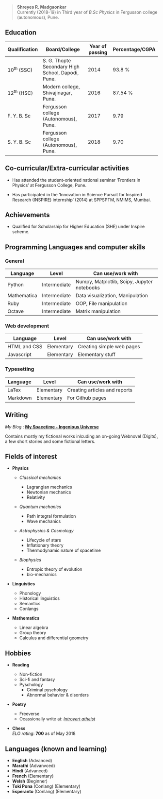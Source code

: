 > **Shreyes R. Madgaonkar**  
> Currently \(2018-19) in Third year of _B.Sc Physics_ in Fergusson college \(autonomous), Pune. 

## Education

| Qualification | Board/College | Year of passing | Percentage/CGPA |
|---------------|---------------|-----------------|-----------------|
|     10<sup>th</sup> (SSC)     |S. G. Thopte Secondary High School, Dapodi, Pune.      |       2014      |     93.8 %      |
|     12<sup>th</sup> (HSC)     |Modern college, Shivajinagar, Pune.             |       2016      |     87.54 %     |   
|   F. Y. B. Sc                 |Fergusson college (Autonomous), Pune.           |       2017      |   9.79          |   
|   S. Y. B. Sc                 |Fergusson college (Autonomous), Pune.           |       2018      |   9.70          | 


## Co-curricular/Extra-curricular activities

- Has attended the student-oriented national seminar
‘Frontiers in Physics’ at Fergusson College, Pune.  

- Has participated in the ‘Innovation in Science Pursuit for
Inspired Research (INSPIRE) internship’ (2014) at
SPPSPTM, NMIMS, Mumbai.


## Achievements

- Qualified for Scholarship for Higher Education (SHE)
under Inspire scheme.


## Programming Languages and computer skills 

### General

|Language             | Level                 | Can use/work with          |
|---------------------|-----------------------|----------------------------|
|  Python             |Intermediate           |Numpy, Matplotlib, Scipy, Jupyter notebooks    |
|  Mathematica        |Intermediate           |Data visualization, Manipulation          |
|  Ruby               |Intermediate           |OOP, File manipulation      |
|  Octave             |Intermediate           |Matrix manipulation      |


### Web development

|Language             | Level                 | Can use/work with          |
|---------------------|-----------------------|----------------------------|
|  HTML and CSS       |Elementary             |Creating simple web pages   |
|  Javascript         |Elementary             | Elementary stuff           |


### Typesetting

|Language             | Level                 | Can use/work with              |
|---------------------|-----------------------|--------------------------------|
|  LaTex              | Elementary            |  Creating articles and reports |
| Markdown            | Elementary            |  For Github pages              |




## Writing

_My Blog_ \: [**My Spacetime - Ingenious Universe**](https://ingeniousuniverse.wordpress.com/)  

Contains mostly my fictional works inlcuding an on-going Webnovel \(Digits), a few short stories and some fictional letters.


## Fields of interest

- **Physics** 

  - _Classical mechanics_ 
    - Lagrangian mechanics 
    - Newtonian mechanics
    - Relativity
    
  - _Quantum mechanics_
    - Path integral formulation
    - Wave mechanics
    
  - _Astrophysics & Cosmology_
    - Lifecycle of stars
    - Inflationary theory
    - Thermodynamic nature of spacetime
    
  - _Biophysics_
    - Entropic theory of evolution
    - bio\-mechanics


- **Linguistics**
  - Phonology
  - Historical linguistics
  - Semantics
  - Conlangs
  
  
- **Mathematics**
  - Linear algebra
  - Group theory
  - Calculus and differential geometry
  

## Hobbies

- **Reading**
  - Non-fiction
  - Sci-fi and fantasy
  - Pyschology
    - Criminal pyschology
    - Abnormal behavior & disorders
    
- **Poetry**
  - Freeverse
  - Ocassionally write at\: [_Introvert atheist_](https://introvertatheist.wordpress.com)
  
- **Chess**  
_ELO rating_: **700** as of May 2018
  
  
  
## Languages \(known and learning)

- **English** \(Advanced)
- **Marathi** \(Advanvced)
- **Hindi** \(Advanced)
- **French** \(Elementary)
- **Welsh** \(Beginner)
- **Toki Pona** \(Conlang) \(Elementary)
- **Esperanto** \(Conlang) \(Elementary)



